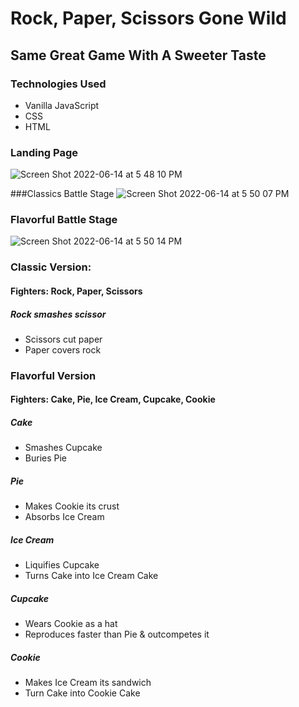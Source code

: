 # Rock, Paper, Scissors Gone Wild
## Same Great Game With A Sweeter Taste

### Technologies Used
  - Vanilla JavaScript
  - CSS
  - HTML

### Landing Page
![Screen Shot 2022-06-14 at 5 48 10 PM](https://user-images.githubusercontent.com/102925006/173707647-6a7fc6e1-e682-47bf-b415-852fed43ce4f.png)

###Classics Battle Stage
![Screen Shot 2022-06-14 at 5 50 07 PM](https://user-images.githubusercontent.com/102925006/173707934-c4ff0e38-0be6-40b0-8649-a1c826b9b37f.png)

### Flavorful Battle Stage
![Screen Shot 2022-06-14 at 5 50 14 PM](https://user-images.githubusercontent.com/102925006/173707961-b92ee090-534d-43ef-9f16-4ad9ba3cc13a.png)

### Classic Version:
#### Fighters: Rock, Paper, Scissors

##### Rock smashes scissor
  - Scissors cut paper
  - Paper covers rock


### Flavorful Version
#### Fighters: Cake, Pie, Ice Cream, Cupcake, Cookie

##### Cake
  - Smashes Cupcake
  - Buries Pie
##### Pie
  - Makes Cookie its crust
  - Absorbs Ice Cream
##### Ice Cream
  - Liquifies Cupcake
  - Turns Cake into Ice Cream Cake
##### Cupcake
  - Wears Cookie as a hat
  - Reproduces faster than Pie & outcompetes it
##### Cookie
  - Makes Ice Cream its sandwich
  - Turn Cake into Cookie Cake
